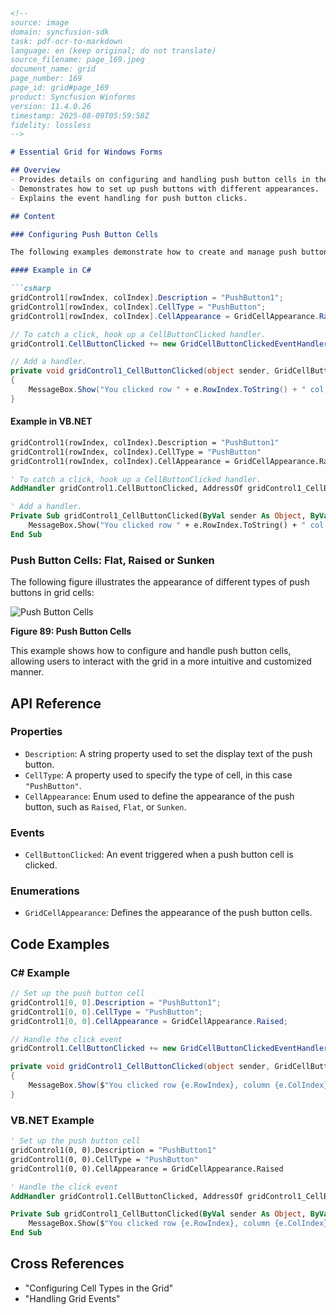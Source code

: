 ```markdown
<!--
source: image
domain: syncfusion-sdk
task: pdf-ocr-to-markdown
language: en (keep original; do not translate)
source_filename: page_169.jpeg
document_name: grid
page_number: 169
page_id: grid#page_169
product: Syncfusion Winforms
version: 11.4.0.26
timestamp: 2025-08-09T05:59:58Z
fidelity: lossless
-->

# Essential Grid for Windows Forms

## Overview
- Provides details on configuring and handling push button cells in the Syncfusion Grid control for Windows Forms.
- Demonstrates how to set up push buttons with different appearances.
- Explains the event handling for push button clicks.

## Content

### Configuring Push Button Cells

The following examples demonstrate how to create and manage push button cells in the grid. The code snippets include configurations for setting the cell type, appearance, and handling click events.

#### Example in C#

```csharp
gridControl1[rowIndex, colIndex].Description = "PushButton1";
gridControl1[rowIndex, colIndex].CellType = "PushButton";
gridControl1[rowIndex, colIndex].CellAppearance = GridCellAppearance.Raised;

// To catch a click, hook up a CellButtonClicked handler.
gridControl1.CellButtonClicked += new GridCellButtonClickedEventHandler(gridControl1_CellButtonClicked);

// Add a handler.
private void gridControl1_CellButtonClicked(object sender, GridCellButtonClickedEventArgs e)
{
    MessageBox.Show("You clicked row " + e.RowIndex.ToString() + " col " + e.ColIndex.ToString());
}
```

#### Example in VB.NET

```vb
gridControl1(rowIndex, colIndex).Description = "PushButton1"
gridControl1(rowIndex, colIndex).CellType = "PushButton"
gridControl1(rowIndex, colIndex).CellAppearance = GridCellAppearance.Raised

' To catch a click, hook up a CellButtonClicked handler.
AddHandler gridControl1.CellButtonClicked, AddressOf gridControl1_CellButtonClicked

' Add a handler.
Private Sub gridControl1_CellButtonClicked(ByVal sender As Object, ByVal e As GridCellButtonClickedEventArgs)
    MessageBox.Show("You clicked row " + e.RowIndex.ToString() + " col " + e.ColIndex.ToString())
End Sub
```

### Push Button Cells: Flat, Raised or Sunken

The following figure illustrates the appearance of different types of push buttons in grid cells:

![Push Button Cells](./push_button_cells.png)

**Figure 89: Push Button Cells**

This example shows how to configure and handle push button cells, allowing users to interact with the grid in a more intuitive and customized manner.

## API Reference

### Properties
- `Description`: A string property used to set the display text of the push button.
- `CellType`: A property used to specify the type of cell, in this case `"PushButton"`.
- `CellAppearance`: Enum used to define the appearance of the push button, such as `Raised`, `Flat`, or `Sunken`.

### Events
- `CellButtonClicked`: An event triggered when a push button cell is clicked.

### Enumerations
- `GridCellAppearance`: Defines the appearance of the push button cells.

## Code Examples

### C# Example

```csharp
// Set up the push button cell
gridControl1[0, 0].Description = "PushButton1";
gridControl1[0, 0].CellType = "PushButton";
gridControl1[0, 0].CellAppearance = GridCellAppearance.Raised;

// Handle the click event
gridControl1.CellButtonClicked += new GridCellButtonClickedEventHandler(gridControl1_CellButtonClicked);

private void gridControl1_CellButtonClicked(object sender, GridCellButtonClickedEventArgs e)
{
    MessageBox.Show($"You clicked row {e.RowIndex}, column {e.ColIndex}");
}
```

### VB.NET Example

```vb
' Set up the push button cell
gridControl1(0, 0).Description = "PushButton1"
gridControl1(0, 0).CellType = "PushButton"
gridControl1(0, 0).CellAppearance = GridCellAppearance.Raised

' Handle the click event
AddHandler gridControl1.CellButtonClicked, AddressOf gridControl1_CellButtonClicked

Private Sub gridControl1_CellButtonClicked(ByVal sender As Object, ByVal e As GridCellButtonClickedEventArgs)
    MessageBox.Show($"You clicked row {e.RowIndex}, column {e.ColIndex}")
End Sub
```

## Cross References

- "Configuring Cell Types in the Grid"
- "Handling Grid Events"

<!-- tags: [Essential Grid, Windows Forms, Grid Control, Push Button, Cell Type, Cell Appearance, Button Click Event, C#, VB.NET, Syncfusion, Windows Forms] keywords: [grid, push button, cell type, cell appearance, button click event, cellButtonClicked, gridCellAppearance, raised, flat, sunken, grid control] -->
```